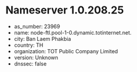 # Nameserver 1.0.208.25

* as_number: 23969
* name: node-ftl.pool-1-0.dynamic.totinternet.net.
* city: Ban Laem Phakbia
* country: TH
* organization: TOT Public Company Limited
* version: Unknown
* dnssec: false
